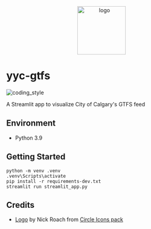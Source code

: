 <div align="center">
    <img src="https://cdn0.iconfinder.com/data/icons/citycons/150/Citycons_bus-512.png" alt="logo" height="128">
</div>

# yyc-gtfs

![coding_style](https://img.shields.io/badge/code%20style-black-000000.svg)

A Streamlit app to visualize City of Calgary's GTFS feed

## Environment

- Python 3.9

## Getting Started

    python -m venv .venv
    .venv\Scripts\activate
    pip install -r requirements-dev.txt
    streamlit run streamlit_app.py

## Credits

- [Logo][1] by Nick Roach from [Circle Icons pack][2]

[1]: https://www.iconfinder.com/icons/1054954/train_locomotive_subway_transit_transportation_icon
[2]: https://www.iconfinder.com/iconsets/circle-icons-1
